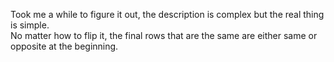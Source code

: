 Took me a while to figure it out, the description is complex but the real thing is simple.\
No matter how to flip it, the final rows that are the same are either same or opposite at the beginning.
